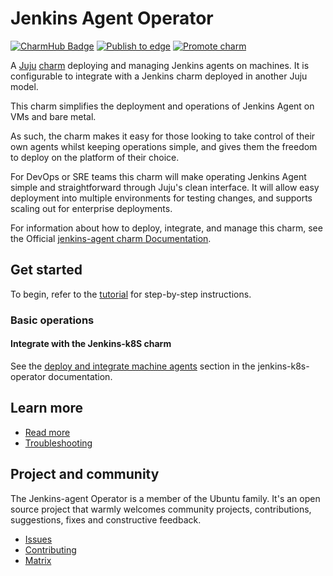 <!-- vale Canonical.007-Headings-sentence-case = NO -->
<!-- "Operator" is part of the name -->
# Jenkins Agent Operator
<!-- vale Canonical.007-Headings-sentence-case = YES -->

[![CharmHub Badge](https://charmhub.io/jenkins-agent/badge.svg)](https://charmhub.io/jenkins-agent)
[![Publish to edge](https://github.com/canonical/jenkins-agent-operator/actions/workflows/publish_charm.yaml/badge.svg)](https://github.com/canonical/jenkins-agent-operator/actions/workflows/publish_charm.yaml)
[![Promote charm](https://github.com/canonical/jenkins-agent-operator/actions/workflows/promote_charm.yaml/badge.svg)](https://github.com/canonical/jenkins-agent-operator/actions/workflows/promote_charm.yaml)

A [Juju](https://juju.is/) [charm](https://juju.is/docs/olm/charmed-operators) deploying and managing Jenkins agents on machines. It is configurable to integrate with a Jenkins charm deployed in another Juju model.

This charm simplifies the deployment and operations of Jenkins Agent on VMs and bare metal.

As such, the charm makes it easy for those looking to take control of their own agents whilst keeping operations simple, and gives them the freedom to deploy on the platform of their choice.

For DevOps or SRE teams this charm will make operating Jenkins Agent simple and straightforward through Juju's clean interface. It will allow easy deployment into multiple environments for testing changes, and supports scaling out for enterprise deployments.

For information about how to deploy, integrate, and manage this charm, see the Official [jenkins-agent charm Documentation](https://charmhub.io/jenkins-agent/docs).

## Get started

To begin, refer to the [tutorial](https://charmhub.io/jenkins-agent/docs/tutorial-getting-started) for step-by-step instructions.

### Basic operations

#### Integrate with the Jenkins-k8S charm

See the [deploy and integrate machine agents](https://charmhub.io/jenkins-k8s/docs/tutorial-getting-started#deploy-and-integrate-machine-agents-optional) section in the jenkins-k8s-operator documentation.

## Learn more

- [Read more](https://charmhub.io/jenkins-agent/docs)
- [Troubleshooting](https://matrix.to/#/#charmhub-charmdev:ubuntu.com)

## Project and community

The Jenkins-agent Operator is a member of the Ubuntu family. It's an open source project that warmly welcomes community projects, contributions, suggestions, fixes and constructive feedback.

* [Issues](https://github.com/canonical/jenkins-agent-operator/issues) <!--Link to GitHub issues (if applicable)-->
* [Contributing](https://github.com/canonical/jenkins-agent-operator/blob/main/CONTRIBUTING.md) <!--Link to any contribution guides--> 
* [Matrix](https://matrix.to/#/#charmhub-charmdev:ubuntu.com)
